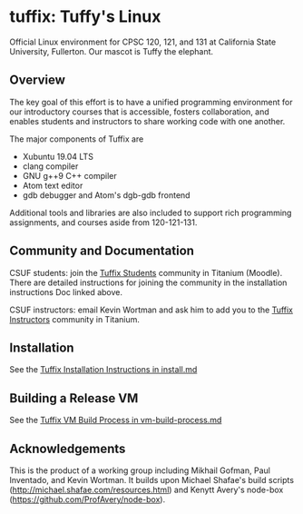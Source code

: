 
# tuffix: Tuffy's Linux

Official Linux environment for CPSC 120, 121, and 131 at California
State University, Fullerton. Our mascot is Tuffy the elephant.

## Overview

The key goal of this effort is to have a unified programming
environment for our introductory courses that is accessible, fosters
collaboration, and enables students and instructors to share working
code with one another.

The major components of Tuffix are

* Xubuntu 19.04 LTS
* clang compiler
* GNU g++9 C++ compiler
* Atom text editor
* gdb debugger and Atom's dgb-gdb frontend

Additional tools and libraries are also included to support rich
programming assignments, and courses aside from 120-121-131.

## Community and Documentation

CSUF students: join the
[Tuffix Students](https://communities.fullerton.edu/course/view.php?id=1547)
community in Titanium (Moodle). There are detailed instructions for joining the
community in the installation instructions Doc linked above.

CSUF instructors: email Kevin Wortman and ask him to add you to the
[Tuffix Instructors](https://communities.fullerton.edu/course/view.php?id=1544)
community in Titanium.

## Installation

See the [Tuffix Installation Instructions in install.md](https://github.com/kevinwortman/tuffix/blob/master/install.md)

## Building a Release VM

See the [Tuffix VM Build Process in vm-build-process.md](https://github.com/kevinwortman/tuffix/blob/master/vm-build-process.md)

## Acknowledgements

This is the product of a working group including Mikhail Gofman, Paul
Inventado, and Kevin Wortman. It builds upon Michael Shafae's build
scripts (http://michael.shafae.com/resources.html) and Kenytt Avery's
node-box (https://github.com/ProfAvery/node-box).
